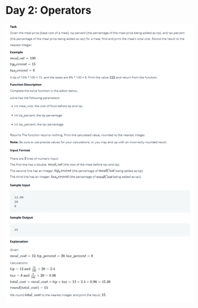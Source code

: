 # Day 2: Operators
![](https://github.com/Dhaour9x/30_Days_Of-Coding/blob/main/Day%202/Day2%20Operator_%20Task.PNG)
